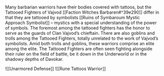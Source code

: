 Many barbarian warriors have their bodies covered with tattoos, but the Tattooed Fighters of Vajvod [[Faction Witches Barbaren#^39e290]] differ in that they are tattooed by symbolists [[Ruins of Symbaroum Mystic Approach Symbolist]] – mystics with a special understanding of the power of symbols. The foremost among the tattooed fighters has the honor to serve as the guards of Clan Vajvod’s chieftain.
There are also goblins and trolls among the Tattooed Fighters, totally unrelated to the work of Vajvod’s symbolists. Amid both trolls and goblins, these warriors comprise an elite among the elite. The Tattooed Fighters are often seen fighting alongside their ruler on the field of battle, be it down in the Underworld or in the shadowy depths of Davokar.

![[Unarmored Defense]]
![[Rune Tattoos Warrior]]